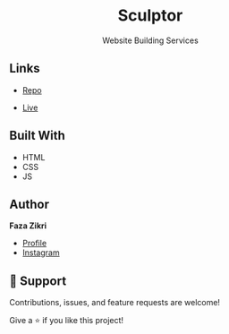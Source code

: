 <h1 align="center"><project-name>Sculptor</h1>

<p align="center"><project-description>Website Building Services</p>

## Links

- [Repo](https://github.com/Blxckmage/sculptor "Sculptor Repo")

- [Live](https://blxckmage.github.io/sculptor/ "Live View")

## Built With

- HTML
- CSS
- JS
## Author

**Faza Zikri**

- [Profile](https://github.com/Blxckmage "Faza Zikri")
- [Instagram](https://www.instagram.com/fxzaaa/ "Hi!")

## 🤝 Support

Contributions, issues, and feature requests are welcome!

Give a ⭐️ if you like this project!
